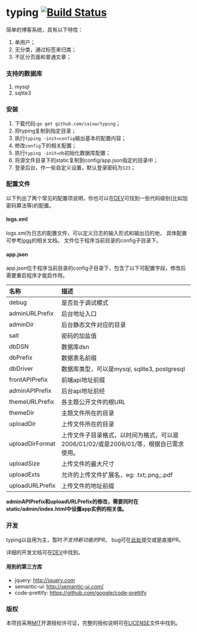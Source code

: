 typing [![Build Status](https://travis-ci.org/caixw/typing.svg?branch=master)](https://travis-ci.org/caixw/typing)
======

简单的博客系统，具有以下特性：

1. 单用户；
1. 无分类，通过标签来归类；
1. 不区分页面和普通文章；



### 支持的数据库

1. mysql
1. sqlite3



### 安装

1. 下载代码:`go get github.com/caixw/typing`；
1. 将typing复制到指定目录；
1. 执行`typing -init=config`输出基本的配置内容；
1. 修改`config`下的相关配置；
1. 执行`typing -init=db`初始化数据库配置；
1. 将源文件目录下的static复制到config/app.json指定的目录中；
1. 登录后台，作一些自定义设置，默认登录密码为`123`；



### 配置文件

以下列出了两个常见的配置项说明，你也可以在[DEV](DEV.md)可找到一些代码级别(比如加密码算法等)的配置。


#### logs.xml

logs.xml为日志的配置文件，可以定义日志的输入形式和输出日的地，
具体配置可参考[logs](https://github.com/issue9/logs)的相关文档。
文件位于程序当前目录的config子目录下。


#### app.json

app.json位于程序当前目录的config子目录下，包含了以下可配置字段，修改后需要重启程序才能启作用。

名称  | 描述
:---- |:----
debug | 是否处于调试模式
adminURLPrefix | 后台地址入口
adminDir | 后台静态文件对应的目录
salt | 密码的加盐值
dbDSN | 数据库dsn
dbPrefix | 数据表名前缀
dbDriver | 数据库类型，可以是mysql, sqlite3, postgresql
frontAPIPrefix | 前端api地址前缀
adminAPIPrefix | 后台api地址前经
themeURLPrefix | 各主题公开文件的根URL
themeDir | 主题文件所在的目录
uploadDir | 上传文件所在的目录
uploadDirFormat | 上传文件子目录格式，以时间为格式，可以是2006/01/02/或是2006/01/等，根据自已需求使用。
uploadSize | 上传文件的最大尺寸
uploadExts | 允许的上传文件扩展名，eg: .txt;.png,;.pdf
uploadURLPrefix | 上传文件的地址前缀

**adminAPIPrefix和uploadURLPrefix的修改，需要同时在static/admin/index.html中设置app实例的相关值。**



### 开发

typing以自用为主，暂时*不支持新功能的PR*。
bug可在[此处](https://github.com/caixw/typing/issues)提交或是直接PR。

详细的开发文档可在[DEV](DEV.md)中找到。


#### 用到的第三方库

- jquery: http://jquery.com
- semantic-ui: http://semantic-ui.com/
- code-prettify: https://github.com/google/code-prettify



### 版权

本项目采用[MIT](http://opensource.org/licenses/MIT)开源授权许可证，完整的授权说明可在[LICENSE](LICENSE)文件中找到。
